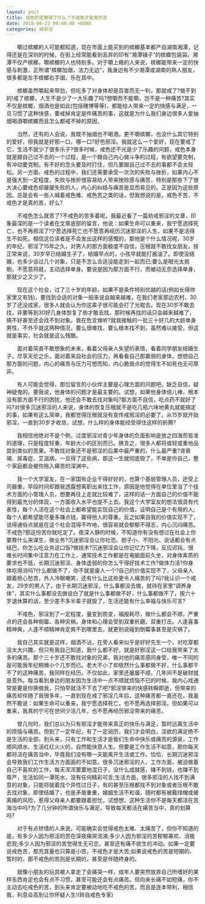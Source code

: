 ```yaml
---
layout: post
title: 戒色的苦算得了什么？不戒色才是真的苦
date: 2018-06-23 09:40:00 +0800
categories: 戒邪淫
---
```


　　嚼过槟榔的人可能都知道，现在市面上能买到的槟榔基本都产自湖南湘潭，记得还是在深圳的时候，在街上经常能看到丢弃的印有“湘潭铺子”的槟榔包装袋。湘潭不仅产槟榔，嚼槟榔的人也特别多。对于嚼上瘾的人来说，槟榔能带来一定的快感与刺激，正所谓“槟榔加烟，法力无边”，我身边有不少湘潭或湖南的熟人朋友，很多都是左手槟榔右手烟，乐在其中。
　　槟榔虽然嚼起来带劲，但吃多了对身体却是百害而无一利，那就戒了?做不到的!戒了槟榔，人生不是少了一大乐趣了吗?想嚼而不能嚼，岂不是一种痛苦?其实不仅是槟榔，烟酒也是如此(包括赌博等等)，都能给人带来一定的快感与满足，一旦习惯了这种快感，要戒掉肯定是件痛苦的事，这就是为什么我们身边很多人爱抽烟喝酒嚼槟榔而且怎么都戒不掉的原因，
　　当然，还有的人会说，我既不抽烟也不喝酒，更不嚼槟榔，也没什么其它特别的爱好，但我就是好那一口，哪一口?好色邪淫。我就这么一个爱好，现在要戒了它，生活不就少了很多乐子?很多时候，戒色还不光是少了乐趣的问题，戒色本身就是跟自己过不去的一个过程，是一个跟自己内心做斗争的过程，有欲望要克制，有冲动要克制，有不好的念头要及时打住，但凡要跟自己过不去的事都不会太轻松。另一方面，戒色的过程中，我们还需要承受一次次的失败与挫折，如果内心不是强大到一定程度，失败与挫折很容易给人带来挫败感与痛苦，特别是那些下了很大决心要戒色却屡屡失败的人，内心的纠结与痛苦是显而易见的。正是因为这些原因，总是会有一些人喊着戒色难、戒色苦之类的话，但我想说的是，戒色不苦，不戒色才是真的苦，好么?
　　不戒色怎么就苦了?不戒色的苦多着呢。我最近看了一篇劝戒邪淫的文章，印象最深的是一个读者在文章底部的留言，他说：如果生命可以重来，我宁愿选择死亡，也不再邪淫了!宁愿选择死亡也不愿意再经历沉迷邪淫的人生，如果不是活得生不如死。相信这位读者是不会发出这样的感慨的，那他是个什么情况呢，30岁的年纪，邪淫了15年之久，对男人的那方面极度不自信，压根就不敢找女朋友。按正常来说，30岁早已结婚生子了，结婚早点的，小孩早就能打酱油了。即使没结婚，也多少谈过几个对象，只是不怎么合适没能走到一起而已;要么是眼光太挑剔，不愿意将就，主动选择单身。要说是因为那方面不行，而被动无奈选择单身，那就少之又少了。
　　现在这个社会，过了三十岁的年龄，如果不是条件特别优越的话(例如长得帅家里又有钱)，要找到合适的对象一般来说会越来越难，在我们老家那边农村，30岁了还没成家，很多人就会认为你这辈子很可能会打了光棍去。现在30岁不敢去找，非要等到30好几身体恢复了些才敢去找，那时候再找的话只会越来越难了，搞不好甚至还会找不到对象。我在危言耸听?就我接触的一批三十好几的大龄单身男性，不外乎就这两种情况，要么很难找，要么根本找不到，虽然难以接受，但这就是事实，社会就是这么残酷。
　　面对着简直不敢想象的未来，看着父母亲人失望的表情，看着同学朋友结婚生子，尽享天伦之乐，面对着来自社会的压力，再看看自己那羸弱的身体，想想自己那方面的问题，内心的痛苦与压力可想而知，内心脆弱点的觉得生不如死也无可厚非。
　　有人可能会觉得，那位留言的小伙伴主要是心理方面的问题吧，缺乏自信，疑神疑鬼的。要我说，他身体的问题才是最主要的。试想，如果他身体倍儿棒，根本没有那方面不行的困扰，他还会不敢去找对象吗?那方面不自信，吃点药不就好了吗?对很多沉迷邪淫的人来说，身体的恢复压根就不是吃几瓶六味地黄丸就能搞定的事，如果有这么简单，我都觉得压根就没有宣传戒邪淫的必要了。从15岁就开始邪淫，一直到30岁才收敛，试想，什么样的身体能经受得住这样的折腾?
　　我相信他绝对不是个例，过度邪淫对青少年身体的负面影响是放之四海而皆准的道理，只是程度轻重，年龄大小的区别而已。换言之，很多人都将或轻或重地品尝到类似的苦果。不敢找对象还不是邪淫的后果中最严重的，什么最严重?肾衰竭、尿毒症、艾滋病，一旦得了这些病，那这一生就彻底毁了，不单是你自己，整个家庭都会被你拖入痛苦的深渊中。
　　我一个大学室友，在一家国有企业干得好好的，也算个基层管理人员，还受上司器重，早段时间却跟我透露想离职出来找工作，原因是他觉得在单位里当了个技术方面的小管理人员，想要再往上走就比较难了，这样的话一方面自己的价值不能得到最充分的体现，一方面收入水平也提不上去。我这个大学室友的想法很具有代表性，每个人活在这个社会上都希望能实现自己的价值，证明自己是个有用的人;每个人都希望能尽量多赚点钱，赢得他人的尊重。反之如果自我的价值实现不了，说得通俗点就是在这个社会混得不咋地，很容易就会郁郁不得志，内心沉闷痛苦。不戒色?那这份苦你就吃定了。夜深人静的时候，不知道你有没有想过在社会上你要靠什么来谋生，做业务?沉迷邪淫会让你社恐、胆子小、不阳光、说话都会有点结巴，你怎么吃业务这口饭?做技术?沉迷邪淫会让你记忆力下降，反应迟钝，很难长时间集中注意力在工作上，通常技术工作都是在电脑面前久坐，对身体素质的要求也不低，长期沉迷邪淫、身体虚弱的你怎么干得好技术工作?做体力活?你身体吃得消吗?什么都做不了，你不就是废人一个?自己的价值实现不了，父母亲人跟着担心愁苦，外人冷眼嘲笑，还有什么比这些更令人痛苦的了吗?我认识一个戒友，29岁的男人了，由于长期沉迷邪淫，什么事都没去做，就待在家里“调养身体”，其实什么事都没去做说白了就是什么事都做不好，什么事都做不了，按六十岁退休算的话，至少差不多半辈子就毁了，生活还能有什么幸福与快乐可言?
　　不戒色，邪淫到了一定程度，量变到质变，福报耗尽，做什么都会不顺，严重点的还会各种倒霉、各种灾祸，身体和心理会受到双重折磨，双重打击。人逢喜事精神爽，人逢不顺精神肯定爽不到哪里去，就更别说碰到倒霉事甚至是灾祸了。
　　我自己其实就是这样，烟酒不沾，在旁人看来似乎是好好先生一个，对吃穿都没太大兴趣，但只有我自己知道，我什么都不好，就是好邪淫这一口给我带来了太多的痛苦。那个三十岁还不敢找对象的兄弟，我对他的痛苦感同身受，唯一不同的是可能我年纪稍微小个几岁而已。老大不小了却依然什么事都做不好，什么事都干不了的这种痛苦，我同样在经历。不仅如此，家里还屡屡不顺，几年间不是破财就是意外。每当看到身边的朋友因为生活中一点不顺就烦恼不已的时候，我内心戏通常是要是你换做我，只怕早就活不下去了吧?邪淫带来的快感转瞬即逝，但带来的痛苦却伴随了我很多年，一直到现在戒了邪淫几年后，这种痛苦都一直还在。我虽然不敢说：如果生命可以重来，我宁愿选择死亡，也不愿再选择邪淫。但如果可以重来，我真的宁可在世间少活几年，也不愿再经历邪淫带来的痛苦。
　　曾几何时，我们总以为只有邪淫才能带来真正的快乐与满足，暂时远离生活中的烦恼与痛苦。但到了一定年纪，有了一定阅历，我们才会明白，淫欲的满足绝不是生活的全部，到头来，只有工作和生活才是我们生命中快乐或痛苦的源泉，工作顺风顺水、生活红红火火的，自然能快意人生。但要是工作生活不如意，那你每天都将活在痛苦当中，毕竟我们没有哪一天能离开生活或工作。恰恰，长期沉迷邪淫会导致我们工作生活方方面面的不如意。很多沉迷邪淫的人，工作方面，被迫做着自己不喜欢的工作，每天浑浑噩噩地混日子，没什么成就感，赚不到钱，也赚不到尊严，生活如同一潭死水，没有任何精彩可言;生活方面，很多邪淫的人找不到满意的对象，只能将就着找个异性过日子，有的甚至压根都找不到对象或者压根不敢去找对象，即使结婚了，也是矛盾重重，婚姻生活不和谐，随时都有被戴绿帽或被离婚的风险，惹得父母亲人都要跟着担忧，试想想，这种生活你不是每天都活在苦海当中吗?为了几分钟的所谓快乐与满足，导致每天都活在痛苦当中，真的划算吗?
　　对于有点矫情的人来说，可能确实会觉得戒色太难、太痛苦了，但你不知道的是，有多少人因为邪淫的苦在深夜痛哭流涕;多少人因为邪淫的苦郁郁寡欢、消极悲观;多少人因为邪淫的苦觉得生无可恋，甚至还有痛不欲生的冲动。如果一定要说戒色苦，那充其量也只算是小苦，不戒色才是大苦;如果说戒色的苦是短期的、暂时的，那不戒色的苦则是长期的，甚至是伴随终身的。
　　就像小朋友的玩具被人拿走了会痛哭一样，成年人要突然放弃自己所嗜好的某样东西肯定也会有点不习惯，甚至可能还会有点痛苦。但向来长痛不如短痛，你不主动去吃戒色的苦，到头来肯定要被动地吃不戒色的苦，而且是连本带利，相信我，利息会高到让你怀疑人生!(转自戒色专家)